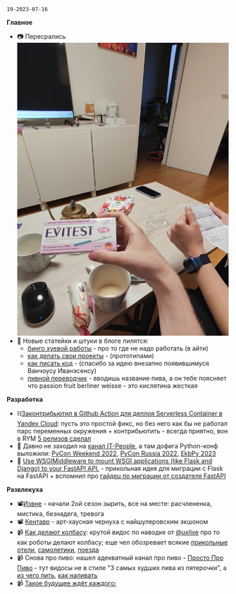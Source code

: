 `19-2023-07-16`

**Главное**

- 📷 Пересрались ![Пересрались](./fear.jpg)
- 📝 Новые статейки и штуки в блоге пилятся: 
	- [бинго хуевой работы](https://potyk.io/a/bad-work) - про то где не надо работать (в айти)
	 - [как делать свои проекты](https://potyk.io/a/mvp) - (прототипами)
	 - [как писать код](https://potyk.io/a/how-to-code) - (спасибо за идею внезапно появившимуся Ванчоусу Иванэсенсу)
	 - [пивной переводчик](https://potyk.io/tools/beer) - вводишь название пива, а он тебе поясняет что passion fruit berliner weisse - это кислятина жесткая

**Разработка**

- ⛓️[Законтрибьютил в Github Action для деплоя Serverless Container в Yandex Cloud](https://github.com/yc-actions/yc-sls-container-deploy/pull/427): пусть это простой фикс, но без него как бы не работал парс переменных окружения + контрибьютить - всегда приятно, вон в RYM [5 релизов сделал](https://rateyourmusic.com/contributed/release?user=potykion)
- 🐍 Давно не заходил на [канал IT-People](https://www.youtube.com/@videoitpeople/videos), а там дофига Python-конф выложили: [PyCon Weekend 2022](https://www.youtube.com/playlist?list=PLRdS-n5seLRqEkQ1sbHtRsiniph3EQxNv), [PyCon Russia 2022](https://www.youtube.com/playlist?list=PLRdS-n5seLRo7sr9azS-n9GUSjD8SyQr0), [EkbPy 2023](https://www.youtube.com/playlist?list=PLRdS-n5seLRoR5MKJ6fo06CcpOIob87Bd)
- 🐍 [Use WSGIMiddleware to mount WSGI applications (like Flask and Django) to your FastAPI API.](https://twitter.com/testdrivenio/status/1680615777194627075) - прикольная идея для миграции с Flask на FastAPI + вспомнил про [гайдец по миграции от создателя FastAPI](https://engineering.forethought.ai/blog/2022/12/01/migrating-from-flask-to-fastapi-part-1/)

**Развлекуха**

- 📽️[Извне](https://www.kinopoisk.ru/series/4476885/) - начали 2ой сезон зырить, все на месте: расчлененка, мистика, безнадега, тревога
- 📽️ [Кентавр](https://www.kinopoisk.ru/film/5235968/) - арт-хаусная чернуха с найшулеровским экшоном
- 📹 [Как делают колбасу](https://youtu.be/wydUGP0TEOw): крутой видос по наводке от [@uxlive](https://t.me/uxlive) про то как роботы делают колбасу; еще чел обозревает всякие [прикольные отели](https://youtu.be/yG4URujGzWU), [самолетики](https://youtu.be/yG4URujGzWU), [поезда](https://youtu.be/X_WQOh9O8Pw)
- 📹 Снова про пиво: нашел адекватный канал про пиво - [Просто Про Пиво](https://www.youtube.com/@prostopropivo) - тут видосы не в стиле "3 самых худших пива из пятерочки", а [из чего пить](https://youtu.be/9bOZUskSbQ0), [как наливать](https://youtu.be/W1WdCbwC6II)
- 📹 [Такое будущее ждёт каждого:](https://youtu.be/HDfZPwFWIBg)